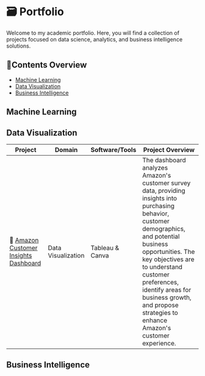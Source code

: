 # 🗃️ Portfolio
Welcome to my academic portfolio. Here, you will find a collection of projects focused on data science, analytics, and business intelligence solutions.

## 📑Contents Overview
- [Machine Learning](#machine-learning)
- [Data Visualization](#data-visualization)
- [Business Intelligence](#business-intelligence)

## Machine Learning



## Data Visualization

| Project | Domain | Software/Tools | Project Overview |
|--------------|-----------------|-------|---------------------|
| 🛒 [Amazon Customer Insights Dashboard]() | Data Visualization | Tableau & Canva| The dashboard analyzes Amazon's customer survey data, providing insights into purchasing behavior, customer demographics, and potential business opportunities. The key objectives are to understand customer preferences, identify areas for business growth, and propose strategies to enhance Amazon's customer experience.|

## Business Intelligence
